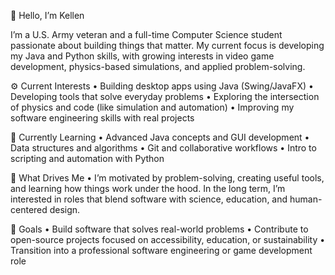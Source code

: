 👋 Hello, I’m Kellen

I’m a U.S. Army veteran and a full-time Computer Science student passionate about building things that matter. My current focus is developing my Java and Python skills, with growing interests in video game development, physics-based simulations, and applied problem-solving.

⚙️ Current Interests • Building desktop apps using Java (Swing/JavaFX) • Developing tools that solve everyday problems • Exploring the intersection of physics and code (like simulation and automation) • Improving my software engineering skills with real projects

🌱 Currently Learning • Advanced Java concepts and GUI development • Data structures and algorithms • Git and collaborative workflows • Intro to scripting and automation with Python

🧠 What Drives Me • I’m motivated by problem-solving, creating useful tools, and learning how things work under the hood. In the long term, I’m interested in roles that blend software with science, education, and human-centered design.

🎯 Goals • Build software that solves real-world problems • Contribute to open-source projects focused on accessibility, education, or sustainability • Transition into a professional software engineering or game development role
